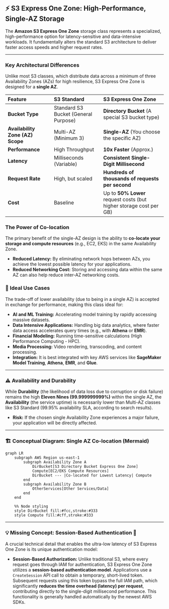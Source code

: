 ## ⚡️ S3 Express One Zone: High-Performance, Single-AZ Storage

The **Amazon S3 Express One Zone** storage class represents a specialized, high-performance option for latency-sensitive and data-intensive workloads. It fundamentally alters the standard S3 architecture to deliver faster access speeds and higher request rates.

-----

### Key Architectural Differences

Unlike most S3 classes, which distribute data across a minimum of three Availability Zones (AZs) for high resilience, S3 Express One Zone is designed for a **single AZ**.

| Feature | S3 Standard | S3 Express One Zone |
| :--- | :--- | :--- |
| **Bucket Type** | Standard S3 Bucket (General Purpose) | **Directory Bucket** (A special S3 bucket type) |
| **Availability Zone (AZ) Scope** | Multi-AZ (Minimum 3) | **Single-AZ** (You choose the specific AZ) |
| **Performance** | High Throughput | **10x Faster** (Approx.) |
| **Latency** | Milliseconds (Variable) | **Consistent Single-Digit Millisecond** |
| **Request Rate** | High, but scaled | **Hundreds of thousands of requests per second** |
| **Cost** | Baseline | Up to **50% Lower** request costs (but higher storage cost per GB) |

### The Power of Co-location

The primary benefit of the single-AZ design is the ability to **co-locate your storage and compute resources** (e.g., EC2, EKS) in the same Availability Zone.

  * **Reduced Latency:** By eliminating network hops between AZs, you achieve the lowest possible latency for your applications.
  * **Reduced Networking Cost:** Storing and accessing data within the same AZ can also help reduce inter-AZ networking costs.

### 🎯 Ideal Use Cases

The trade-off of lower availability (due to being in a single AZ) is accepted in exchange for performance, making this class ideal for:

  * **AI and ML Training:** Accelerating model training by rapidly accessing massive datasets.
  * **Data Intensive Applications:** Handling big data analytics, where faster data access accelerates query times (e.g., with **Athena** or **EMR**).
  * **Financial Modeling:** Running time-sensitive calculations (High Performance Computing - HPC).
  * **Media Processing:** Video rendering, transcoding, and content processing.
  * **Integration:** It is best integrated with key AWS services like **SageMaker Model Training**, **Athena**, **EMR**, and **Glue**.

-----

### ⚠️ Availability and Durability

While **Durability** (the likelihood of data loss due to corruption or disk failure) remains the high **Eleven Nines (99.999999999%)** within the single AZ, the **Availability** (the service uptime) is necessarily lower than Multi-AZ classes like S3 Standard (99.95% availability SLA, according to search results).

  * **Risk:** If the chosen single Availability Zone experiences a major failure, your application will be directly affected.

-----

### 🏗️ Conceptual Diagram: Single AZ Co-location (Mermaid)

```mermaid
graph LR
    subgraph AWS Region us-east-1
        subgraph Availability Zone A
            DirBucket[S3 Directory Bucket Express One Zone]
            Compute[EC2/EKS Compute Resources]
            DirBucket --- |Co-located for Lowest Latency| Compute
        end
        subgraph Availability Zone B
            OtherServices[Other Services/Data]
        end
    end

    %% Node styling
    style DirBucket fill:#fcc,stroke:#333
    style Compute fill:#cff,stroke:#333
```

-----

### 💡 Missing Concept: Session-Based Authentication 🔑

A crucial technical detail that enables the ultra-low latency of S3 Express One Zone is its unique authentication model:

  * **Session-Based Authorization:** Unlike traditional S3, where every request goes through IAM for authentication, S3 Express One Zone utilizes a **session-based authentication model**. Applications use a `CreateSession` API call to obtain a temporary, short-lived token. Subsequent requests using this token bypass the full IAM path, which significantly **reduces the time overhead (latency) per request**, contributing directly to the single-digit millisecond performance. This functionality is generally handled automatically by the newest AWS SDKs.